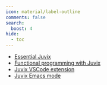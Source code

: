 ```yaml
---
icon: material/label-outline
comments: false
search:
  boost: 4
hide:
  - toc
---
```


- [Essential Juvix](./essential.html)
- [Functional programming with Juvix](./learn.html)
- [Juvix VSCode extension](./vscode.html)
- [Juvix Emacs mode](./emacs.html)
